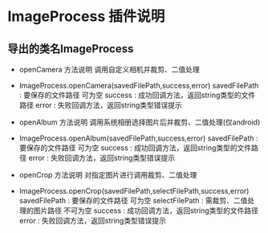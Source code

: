 ImageProcess 插件说明
====================

导出的类名ImageProcess
--------------------

* openCamera 方法说明 调用自定义相机并裁剪、二值处理
- ImageProcess.openCamera(savedFilePath,success,error)
    savedFilePath : 要保存的文件路径 可为空
    success       : 成功回调方法，返回string类型的文件路径
    error         : 失败回调方法，返回string类型错误提示

* openAlbum 方法说明 调用系统相册选择图片后并裁剪、二值处理(仅android)
- ImageProcess.openAlbum(savedFilePath,success,error)
    savedFilePath : 要保存的文件路径 可为空
    success       : 成功回调方法，返回string类型的文件路径
    error         : 失败回调方法，返回string类型错误提示
    
* openCrop 方法说明 对指定图片进行调用裁剪、二值处理
- ImageProcess.openCrop(savedFilePath,selectFilePath,success,error)
    savedFilePath  : 要保存的文件路径 可为空
    selectFilePath : 需裁剪、二值处理的图片路径 不可为空
    success        : 成功回调方法，返回string类型的文件路径
    error          : 失败回调方法，返回string类型错误提示